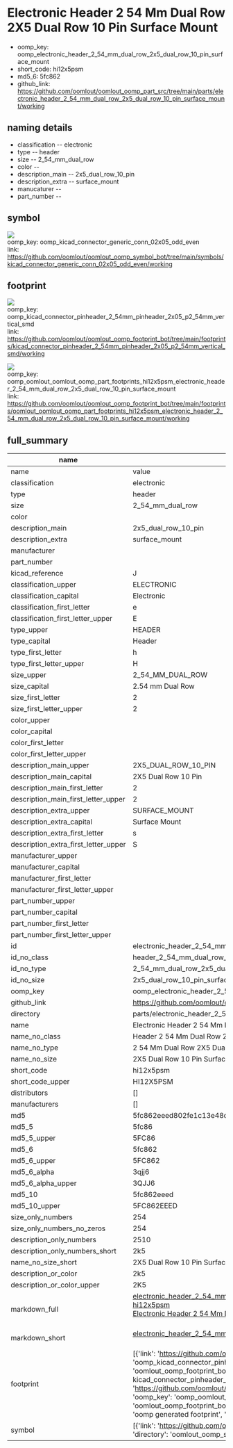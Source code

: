 # Electronic Header 2 54 Mm Dual Row 2X5 Dual Row 10 Pin Surface Mount

  
* oomp_key: oomp_electronic_header_2_54_mm_dual_row_2x5_dual_row_10_pin_surface_mount 
* short_code: hi12x5psm
* md5_6: 5fc862  
* github_link: https://github.com/oomlout/oomlout_oomp_part_src/tree/main/parts/electronic_header_2_54_mm_dual_row_2x5_dual_row_10_pin_surface_mount/working  
## naming details
* classification -- electronic
* type -- header
* size -- 2_54_mm_dual_row
* color -- 
* description_main -- 2x5_dual_row_10_pin
* description_extra -- surface_mount
* manucaturer -- 
* part_number -- 



## symbol

![](symbol/{index}/working/working_600.png)  
oomp_key: oomp_kicad_connector_generic_conn_02x05_odd_even  
link: https://github.com/oomlout/oomlout_oomp_symbol_bot/tree/main/symbols/kicad_connector_generic_conn_02x05_odd_even/working  

## footprint

![](footprint/{index}/working/working_600.png)  
oomp_key: oomp_kicad_connector_pinheader_2_54mm_pinheader_2x05_p2_54mm_vertical_smd  
link: https://github.com/oomlout/oomlout_oomp_footprint_bot/tree/main/footprints/kicad_connector_pinheader_2_54mm_pinheader_2x05_p2_54mm_vertical_smd/working  

![](footprint/{index}/working/working_600.png)  
oomp_key: oomp_oomlout_oomlout_oomp_part_footprints_hi12x5psm_electronic_header_2_54_mm_dual_row_2x5_dual_row_10_pin_surface_mount  
link: https://github.com/oomlout/oomlout_oomp_footprint_bot/tree/main/footprints/oomlout_oomlout_oomp_part_footprints_hi12x5psm_electronic_header_2_54_mm_dual_row_2x5_dual_row_10_pin_surface_mount/working  

## full_summary
| name | value | 
| --- | --- | 
| name | value | 
| classification | electronic | 
| type | header | 
| size | 2_54_mm_dual_row | 
| color |  | 
| description_main | 2x5_dual_row_10_pin | 
| description_extra | surface_mount | 
| manufacturer |  | 
| part_number |  | 
| kicad_reference | J | 
| classification_upper | ELECTRONIC | 
| classification_capital | Electronic | 
| classification_first_letter | e | 
| classification_first_letter_upper | E | 
| type_upper | HEADER | 
| type_capital | Header | 
| type_first_letter | h | 
| type_first_letter_upper | H | 
| size_upper | 2_54_MM_DUAL_ROW | 
| size_capital | 2.54 mm Dual Row | 
| size_first_letter | 2 | 
| size_first_letter_upper | 2 | 
| color_upper |  | 
| color_capital |  | 
| color_first_letter |  | 
| color_first_letter_upper |  | 
| description_main_upper | 2X5_DUAL_ROW_10_PIN | 
| description_main_capital | 2X5 Dual Row 10 Pin | 
| description_main_first_letter | 2 | 
| description_main_first_letter_upper | 2 | 
| description_extra_upper | SURFACE_MOUNT | 
| description_extra_capital | Surface Mount | 
| description_extra_first_letter | s | 
| description_extra_first_letter_upper | S | 
| manufacturer_upper |  | 
| manufacturer_capital |  | 
| manufacturer_first_letter |  | 
| manufacturer_first_letter_upper |  | 
| part_number_upper |  | 
| part_number_capital |  | 
| part_number_first_letter |  | 
| part_number_first_letter_upper |  | 
| id | electronic_header_2_54_mm_dual_row_2x5_dual_row_10_pin_surface_mount | 
| id_no_class | header_2_54_mm_dual_row_2x5_dual_row_10_pin_surface_mount | 
| id_no_type | 2_54_mm_dual_row_2x5_dual_row_10_pin_surface_mount | 
| id_no_size | 2x5_dual_row_10_pin_surface_mount | 
| oomp_key | oomp_electronic_header_2_54_mm_dual_row_2x5_dual_row_10_pin_surface_mount | 
| github_link | https://github.com/oomlout/oomlout_oomp_part_src/tree/main/parts/electronic_header_2_54_mm_dual_row_2x5_dual_row_10_pin_surface_mount/working | 
| directory | parts/electronic_header_2_54_mm_dual_row_2x5_dual_row_10_pin_surface_mount | 
| name | Electronic Header 2 54 Mm Dual Row 2X5 Dual Row 10 Pin Surface Mount | 
| name_no_class | Header 2 54 Mm Dual Row 2X5 Dual Row 10 Pin Surface Mount | 
| name_no_type | 2 54 Mm Dual Row 2X5 Dual Row 10 Pin Surface Mount | 
| name_no_size | 2X5 Dual Row 10 Pin Surface Mount | 
| short_code | hi12x5psm | 
| short_code_upper | HI12X5PSM | 
| distributors | [] | 
| manufacturers | [] | 
| md5 | 5fc862eeed802fe1c13e48d4e8ecab7f | 
| md5_5 | 5fc86 | 
| md5_5_upper | 5FC86 | 
| md5_6 | 5fc862 | 
| md5_6_upper | 5FC862 | 
| md5_6_alpha | 3qjj6 | 
| md5_6_alpha_upper | 3QJJ6 | 
| md5_10 | 5fc862eeed | 
| md5_10_upper | 5FC862EEED | 
| size_only_numbers | 254 | 
| size_only_numbers_no_zeros | 254 | 
| description_only_numbers | 2510 | 
| description_only_numbers_short | 2k5 | 
| name_no_size_short | 2X5 Dual Row 10 Pin Surface Mount | 
| description_or_color | 2k5 | 
| description_or_color_upper | 2K5 | 
| markdown_full | [electronic_header_2_54_mm_dual_row_2x5_dual_row_10_pin_surface_mount](https://github.com/oomlout/oomlout_oomp_part_src/tree/main/parts/electronic_header_2_54_mm_dual_row_2x5_dual_row_10_pin_surface_mount/working)<br>[hi12x5psm](https://github.com/oomlout/oomlout_oomp_part_src/tree/main/parts/electronic_header_2_54_mm_dual_row_2x5_dual_row_10_pin_surface_mount/working)<br>[Electronic Header 2 54 Mm Dual Row 2X5 Dual Row 10 Pin Surface Mount](https://github.com/oomlout/oomlout_oomp_part_src/tree/main/parts/electronic_header_2_54_mm_dual_row_2x5_dual_row_10_pin_surface_mount/working)<br><br> | 
| markdown_short | [electronic_header_2_54_mm_dual_row_2x5_dual_row_10_pin_surface_mount](https://github.com/oomlout/oomlout_oomp_part_src/tree/main/parts/electronic_header_2_54_mm_dual_row_2x5_dual_row_10_pin_surface_mount/working)<br><br> | 
| footprint | [{'link': 'https://github.com/oomlout/oomlout_oomp_footprint_bot/tree/main/foootprntss/kicad_connector_pinheader_2_54mm_pinheader_2x05_p2_54mm_vertical_smd', 'oomp_key': 'oomp_kicad_connector_pinheader_2_54mm_pinheader_2x05_p2_54mm_vertical_smd', 'directory': 'oomlout_oomp_footprint_bot/footprints/kicad_connector_pinheader_2_54mm_pinheader_2x05_p2_54mm_vertical_smd//working/working.kicad_mod', 'note': 'source footprint kicad_connector_pinheader_2_54mm_pinheader_2x05_p2_54mm_vertical_smd', 'index': 0}, {'link': 'https://github.com/oomlout/oomlout_oomp_footprint_bot/tree/main/foootprntss/oomlout_oomlout_oomp_part_footprints_hi12x5psm_electronic_header_2_54_mm_dual_row_2x5_dual_row_10_pin_surface_mount', 'oomp_key': 'oomp_oomlout_oomlout_oomp_part_footprints_hi12x5psm_electronic_header_2_54_mm_dual_row_2x5_dual_row_10_pin_surface_mount', 'directory': 'oomlout_oomp_footprint_bot/footprints/oomlout_oomlout_oomp_part_footprints_hi12x5psm_electronic_header_2_54_mm_dual_row_2x5_dual_row_10_pin_surface_mount//working/working.kicad_mod', 'note': 'oomp generated footprint', 'index': 1}] | 
| symbol | [{'link': 'https://github.com/oomlout/oomlout_oomp_symbol_bot/tree/main/symbols/kicad_connector_generic_conn_02x05_odd_even', 'oomp_key': 'oomp_kicad_connector_generic_conn_02x05_odd_even', 'directory': 'oomlout_oomp_symbol_bot/symbols/kicad_connector_generic_conn_02x05_odd_even//working/working.kicad_sym', 'index': 0}] | 
